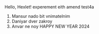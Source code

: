 Hello, Hexlet!
experement eith amend
test4a

1) Mansur nado bit vnimatelnim
2) Daniyar dver zakroy
3) Anvar ne noy
HAPPY NEW YEAR 2024
